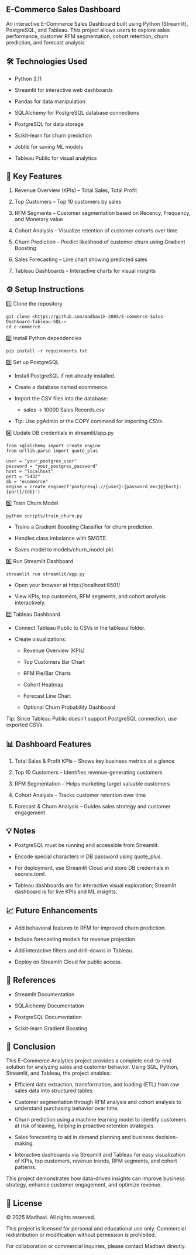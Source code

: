 
## E-Commerce Sales Dashboard

An interactive E-Commerce Sales Dashboard built using Python (Streamlit), PostgreSQL, and Tableau. This project allows users to explore sales performance, customer RFM segmentation, cohort retention, churn prediction, and forecast analysis
## 🛠 Technologies Used

* Python 3.11

* Streamlit for interactive web dashboards

* Pandas for data manipulation

* SQLAlchemy for PostgreSQL database connections

* PostgreSQL for data storage

* Scikit-learn for churn prediction

* Joblib for saving ML models

* Tableau Public for visual analytics
## 📌 Key Features

1. Revenue Overview (KPIs) – Total Sales, Total Profit

2. Top Customers – Top 10 customers by sales

3. RFM Segments – Customer segmentation based on Recency, Frequency, and Monetary value

4. Cohort Analysis – Visualize retention of customer cohorts over time

5. Churn Prediction – Predict likelihood of customer churn using Gradient Boosting

6. Sales Forecasting – Line chart showing predicted sales

6. Tableau Dashboards – Interactive charts for visual insights
## ⚙️ Setup Instructions

1️⃣ Clone the repository

    git clone <https://github.com/madhavik-2005/E-commerce-Sales-Dashboard-Tableau-SQL->
    cd e-commerce

2️⃣ Install Python dependencies

    pip install -r requirements.txt

3️⃣ Set up PostgreSQL

* Install PostgreSQL if not already installed.

* Create a database named ecommerce.

* Import the CSV files into the database:

    * sales → 10000 Sales Records.csv

* Tip: Use pgAdmin or the COPY command for importing CSVs.

4️⃣ Update DB credentials in streamlit/app.py

    from sqlalchemy import create_engine
    from urllib.parse import quote_plus

    user = "your_postgres_user"
    password = "your_postgres_password"  
    host = "localhost"
    port = "5432"
    db = "ecommerce"
    engine = create_engine(f'postgresql://{user}:{password_enc}@{host}:{port}/{db}')

5️⃣ Train Churn Model 

    python scripts/train_churn.py

* Trains a Gradient Boosting Classifier for churn prediction.

* Handles class imbalance with SMOTE.

* Saves model to models/churn_model.pkl.

6️⃣ Run Streamlit Dashboard

    streamlit run streamlit/app.py


* Open your browser at http://localhost:8501/

* View KPIs, top customers, RFM segments, and cohort analysis interactively.

7️⃣ Tableau Dashboard

* Connect Tableau Public to CSVs in the tableau/ folder.

* Create visualizations:

    * Revenue Overview (KPIs)

    * Top Customers Bar Chart

    * RFM Pie/Bar Charts

    * Cohort Heatmap

    * Forecast Line Chart

    * Optional Churn Probability Dashboard

Tip: Since Tableau Public doesn’t support PostgreSQL connection, use exported CSVs.
## 📊 Dashboard Features

1. Total Sales & Profit KPIs – Shows key business metrics at a glance

2. Top 10 Customers – Identifies revenue-generating customers

3. RFM Segmentation – Helps marketing target valuable customers

4. Cohort Analysis – Tracks customer retention over time

5. Forecast & Churn Analysis – Guides sales strategy and customer engagement
## 💡 Notes

* PostgreSQL must be running and accessible from Streamlit.

* Encode special characters in DB password using quote_plus.

* For deployment, use Streamlit Cloud and store DB credentials in secrets.toml.

* Tableau dashboards are for interactive visual exploration; Streamlit dashboard is for live KPIs and ML insights.
## 📈 Future Enhancements

* Add behavioral features to RFM for improved churn prediction.

* Include forecasting models for revenue projection.

* Add interactive filters and drill-downs in Tableau.

* Deploy on Streamlit Cloud for public access.
## 📂 References

* Streamlit Documentation

* SQLAlchemy Documentation

* PostgreSQL Documentation

* Scikit-learn Gradient Boosting
## 🏁 Conclusion

This E-Commerce Analytics project provides a complete end-to-end solution for analyzing sales and customer behavior. Using SQL, Python, Streamlit, and Tableau, the project enables:

* Efficient data extraction, transformation, and loading (ETL) from raw sales data into structured tables.

* Customer segmentation through RFM analysis and cohort analysis to understand purchasing behavior over time.

* Churn prediction using a machine learning model to identify customers at risk of leaving, helping in proactive retention strategies.

* Sales forecasting to aid in demand planning and business decision-making.

* Interactive dashboards via Streamlit and Tableau for easy visualization of KPIs, top customers, revenue trends, RFM segments, and cohort patterns.

This project demonstrates how data-driven insights can improve business strategy, enhance customer engagement, and optimize revenue.
## 🪪 License

© 2025 Madhavi. All rights reserved.

This project is licensed for personal and educational use only.
Commercial redistribution or modification without permission is prohibited.

For collaboration or commercial inquiries, please contact Madhavi directly.


